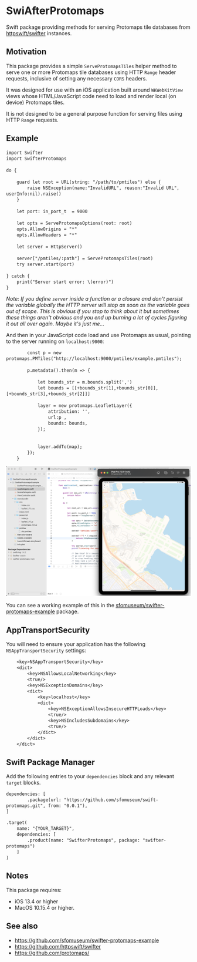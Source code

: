 # SwiAfterProtomaps

Swift package providing methods for serving Protomaps tile databases from [httpswift/swifter](https://github.com/httpswift/swifter) instances.

## Motivation

This package provides a simple `ServeProtomapsTiles` helper method to serve one or more Protomaps tile databases using HTTP `Range` header requests, inclusive of setting any necessary `CORS` headers.

It was designed for use with an iOS application built around `WKWebKitView` views whose HTML/JavaScript code need to load and render local (on device) Protomaps tiles.

It is not designed to be a general purpose function for serving files using HTTP `Range` requests.

## Example

```
import Swifter
import SwifterProtomaps

do {
            
	guard let root = URL(string: "/path/to/pmtiles") else {
		raise NSException(name:"InvalidURL", reason:"Invalid URL", userInfo:nil).raise()
	}
	
	let port: in_port_t  = 9000
	            
	let opts = ServeProtomapsOptions(root: root)
	opts.AllowOrigins = "*"
	opts.AllowHeaders = "*"
    
	let server = HttpServer()

	server["/pmtiles/:path"] = ServeProtomapsTiles(root)
	try server.start(port)
	
} catch {
	print("Server start error: \(error)")
}
```

_Note: If you define `server` inside a function or a closure and don't persist the variable globally the HTTP server will stop as soon as the variable goes out of scope. This is obvious if you stop to think about it but sometimes these things aren't obvious and you end up burning a lot of cycles figuring it out all over again. Maybe it's just me..._

And then in your JavaScript code load and use Protomaps as usual, pointing to the server running on `localhost:9000`:

```
        const p = new protomaps.PMTiles("http://localhost:9000/pmtiles/example.pmtiles");
        
        p.metadata().then(m => {
            
            let bounds_str = m.bounds.split(',')
            let bounds = [[+bounds_str[1],+bounds_str[0]],[+bounds_str[3],+bounds_str[2]]]
            
            layer = new protomaps.LeafletLayer({
	            attribution: '',
        	    url:p ,
	            bounds: bounds,
            });
            

            layer.addTo(map);
        });
    }
```

![](docs/images/swifter-protomaps-example.png)

You can see a working example of this in the [sfomuseum/swifter-protomaps-example](https://github.com/sfomuseum/swifter-protomaps-example) package.

## AppTransportSecurity

You will need to ensure your application has the following `NSAppTransportSecurity` settings:

```
	<key>NSAppTransportSecurity</key>
	<dict>
		<key>NSAllowsLocalNetworking</key>
		<true/>
		<key>NSExceptionDomains</key>
		<dict>
			<key>localhost</key>
			<dict>
				<key>NSExceptionAllowsInsecureHTTPLoads</key>
				<true/>
				<key>NSIncludesSubdomains</key>
				<true/>
			</dict>
		</dict>
	</dict>
```

## Swift Package Manager

Add the following entries to your `dependencies` block and any relevant `target` blocks.

```
dependencies: [
    	.package(url: "https://github.com/sfomuseum/swift-protomaps.git", from: "0.0.1"),
]
```

```
.target(
	name: "{YOUR_TARGET}",
	dependencies: [
		.product(name: "SwifterProtomaps", package: "swifter-protomaps")
	]
)
```

## Notes

This package requires:

* iOS 13.4 or higher
* MacOS 10.15.4 or higher.

## See also

* https://github.com/sfomuseum/swifter-protomaps-example
* https://github.com/httpswift/swifter
* https://github.com/protomaps/

